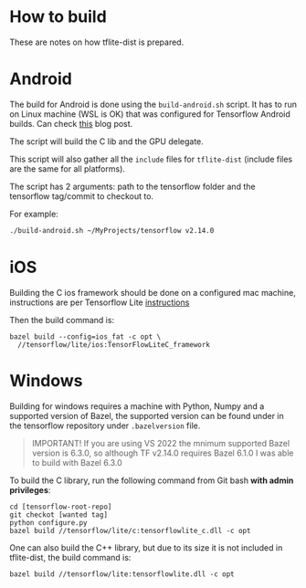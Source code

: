 # How to build
These are notes on how tflite-dist is prepared.

# Android
The build for Android is done using the `build-android.sh` script. It has to run on Linux machine (WSL is OK) that was configured for Tensorflow Android builds.
Can check [this](https://www.thecodingnotebook.com/2019/11/building-tensorflow-lite-for-android-on.html) blog post.

The script will build the C lib and the GPU delegate.

This script will also gather all the `include` files for `tflite-dist` (include files are the same for all platforms).

The script has 2 arguments: path to the tensorflow folder and the tensorflow tag/commit to checkout to.

For example:
```sh
./build-android.sh ~/MyProjects/tensorflow v2.14.0
```

# iOS
Building the C ios framework should be done on a configured mac machine, instructions are per Tensorflow Lite [instructions](https://github.com/tensorflow/tensorflow/blob/master/tensorflow/lite/g3doc/guide/build_ios.md)

Then the build command is:
```
bazel build --config=ios_fat -c opt \
  //tensorflow/lite/ios:TensorFlowLiteC_framework
```

# Windows
Building for windows requires a machine with Python, Numpy and a supported version of Bazel,
the supported version can be found under in the tensorflow repository under `.bazelversion` file.

> IMPORTANT! If you are using VS 2022 the mnimum supported Bazel version is 6.3.0, so although TF v2.14.0 requires Bazel 6.1.0 I was able to build with Bazel 6.3.0

To build the C library, run the following command from Git bash **with admin privileges**:
```
cd [tensorflow-root-repo]
git checkot [wanted tag]
python configure.py
bazel build //tensorflow/lite/c:tensorflowlite_c.dll -c opt
```

One can also build the C++ library, but due to its size it is not included in tflite-dist, the build command is:
```
bazel build //tensorflow/lite:tensorflowlite.dll -c opt
```
